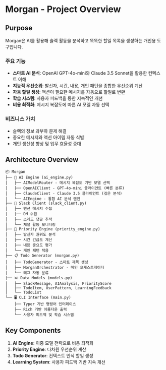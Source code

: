 # Morgan - Project Overview

## Purpose
Morgan은 AI를 활용해 슬랙 활동을 분석하고 똑똑한 할일 목록을 생성하는 개인용 도구입니다.

### 주요 기능
- **스마트 AI 분석**: OpenAI GPT-4o-mini와 Claude 3.5 Sonnet을 활용한 컨텍스트 이해
- **지능적 우선순위**: 발신자, 시간, 내용, 개인 패턴을 종합한 우선순위 계산
- **자동 할일 생성**: 액션이 필요한 메시지를 자동으로 할일로 변환
- **학습 시스템**: 사용자 피드백을 통한 지속적인 개선
- **비용 최적화**: 메시지 복잡도에 따른 AI 모델 자동 선택

### 비즈니스 가치
- 슬랙의 정보 과부하 문제 해결
- 중요한 메시지와 액션 아이템 자동 식별
- 개인 생산성 향상 및 업무 효율성 증대

## Architecture Overview

```
📦 Morgan
├── 🧠 AI Engine (ai_engine.py)
│   ├── AIModelRouter - 메시지 복잡도 기반 모델 선택
│   ├── OpenAIClient - GPT-4o-mini 클라이언트 (빠른 분류)
│   ├── ClaudeClient - Claude 3.5 클라이언트 (깊은 분석)
│   └── AIEngine - 통합 AI 분석 엔진
├── 📱 Slack Client (slack_client.py)
│   ├── 멘션 메시지 수집
│   ├── DM 수집
│   ├── 스레드 댓글 추적
│   └── 채널 활동 모니터링
├── 🎯 Priority Engine (priority_engine.py)
│   ├── 발신자 권위도 분석
│   ├── 시간 긴급도 계산
│   ├── 내용 중요도 평가
│   └── 개인 패턴 적용
├── 📋 Todo Generator (morgan.py)
│   ├── TodoGenerator - 스마트 제목 생성
│   ├── MorganOrchestrator - 메인 오케스트레이터
│   └── 태그 자동 분류
├── 📊 Data Models (models.py)
│   ├── SlackMessage, AIAnalysis, PriorityScore
│   ├── TodoItem, UserPattern, LearningFeedback
│   └── TodoList
└── 🖥️ CLI Interface (main.py)
    ├── Typer 기반 명령어 인터페이스
    ├── Rich 기반 아름다운 출력
    └── 사용자 피드백 및 학습 시스템
```

## Key Components
1. **AI Engine**: 이중 모델 전략으로 비용 최적화
2. **Priority Engine**: 다차원 우선순위 계산
3. **Todo Generator**: 컨텍스트 인식 할일 생성
4. **Learning System**: 사용자 피드백 기반 지속 개선